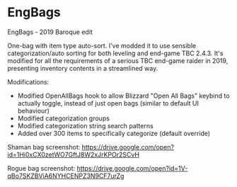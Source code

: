 # EngBags
EngBags - 2019 Baroque edit

One-bag with item type auto-sort. I've modded it to use sensible categorization/auto sorting for both leveling and end-game TBC 2.4.3. It's modified for all the requirements of a serious TBC end-game raider in 2019, presenting inventory contents in a streamlined way.

Modifications:

- Modified OpenAllBags hook to allow Blizzard "Open All Bags" keybind to actually toggle, instead of just open bags (similar to default UI behaviour)
- Modified categorization groups
- Modified categorization string search patterns
- Added over 300 items to specifically categorize (default override)


Shaman bag screenshot: https://drive.google.com/open?id=1Hi0xCX0zetWO7GftJ8W2xJrKPOr2SCvH

Rogue bag screenshot: https://drive.google.com/open?id=1V-qBo7SKZBViA6NYHCENPZ3N9CF7urZg
